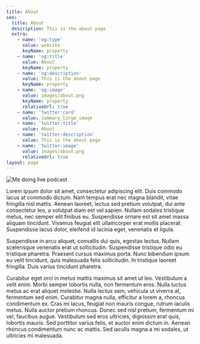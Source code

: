 ```yaml
---
title: About
seo:
  title: About
  description: This is the about page
  extra:
    - name: 'og:type'
      value: website
      keyName: property
    - name: 'og:title'
      value: About
      keyName: property
    - name: 'og:description'
      value: This is the about page
      keyName: property
    - name: 'og:image'
      value: images/about.png
      keyName: property
      relativeUrl: true
    - name: 'twitter:card'
      value: summary_large_image
    - name: 'twitter:title'
      value: About
    - name: 'twitter:description'
      value: This is the about page
    - name: 'twitter:image'
      value: images/about.png
      relativeUrl: true
layout: page
---
```


![Me doing live podcast](/images/about.png)

Lorem ipsum dolor sit amet, consectetur adipiscing elit. Duis commodo lacus at commodo dictum. Nam tempus erat nec magna blandit, vitae fringilla nisl mattis. Aenean laoreet, lectus sed pretium volutpat, dui ante consectetur leo, a volutpat diam est vel sapien. Nullam sodales tristique metus, nec semper elit finibus eu. Suspendisse ornare est sit amet massa aliquam tincidunt. Vivamus feugiat elit ullamcorper erat mollis placerat. Suspendisse lacus dolor, eleifend id lacinia eget, venenatis et ligula.

Suspendisse in arcu aliquet, convallis dui quis, egestas lectus. Nullam scelerisque venenatis erat ut sollicitudin. Suspendisse tristique odio eu tristique pharetra. Praesent cursus maximus porta. Nunc bibendum ipsum eu velit tincidunt, quis malesuada felis sollicitudin. In tristique laoreet fringilla. Duis varius tincidunt pharetra.

Curabitur eget orci in metus mattis maximus sit amet ut leo. Vestibulum a velit enim. Morbi semper lobortis nulla, non fermentum eros. Nulla luctus metus ac erat aliquet molestie. Nulla lectus sem, vehicula ut viverra at, fermentum sed enim. Curabitur magna nulla, efficitur a lorem a, rhoncus condimentum ex. Cras mi lacus, feugiat non mauris congue, rutrum iaculis metus. Nulla auctor pretium rhoncus. Donec sed nisl pretium, fermentum mi vel, faucibus augue. Vestibulum sed eros ultricies, dignissim erat quis, lobortis mauris. Sed porttitor varius felis, et auctor enim dictum in. Aenean rhoncus condimentum nunc ac mattis. Sed iaculis magna a mi sodales, ut ultricies mi malesuada.
